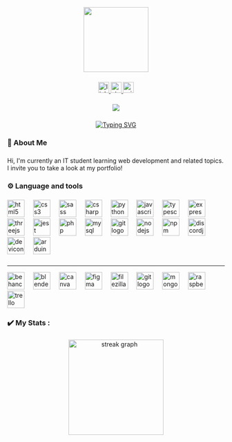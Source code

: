 <div align="center">
  <img height="150" src="https://i.pinimg.com/originals/8e/75/2c/8e752cf446947d3d01c0eaaf9e1504e2.gif"  />
</div>

###

<div align="center">
  <a href="https://www.linkedin.com/in/lucas-audoubert-4a5b84298/" target="_blank">
    <img src="https://img.shields.io/static/v1?message=LinkedIn&logo=linkedin&label=&color=0077B5&logoColor=white&labelColor=&style=for-the-badge" height="25" alt="linkedin logo"  />
  </a>
  <a href="https://stackoverflow.com/users/20251565/rouckyyy" target="_blank">
    <img src="https://img.shields.io/static/v1?message=Stackoverflow&logo=stackoverflow&label=&color=FE7A16&logoColor=white&labelColor=&style=for-the-badge" height="25" alt="stackoverflow logo"  />
  </a>
  <a href="lucas.audoubert@edu.devinci.fr" target="_blank">
    <img src="https://img.shields.io/static/v1?message=Outlook&logo=microsoft-outlook&label=&color=0078D4&logoColor=white&labelColor=&style=for-the-badge" height="25" alt="microsoft-outlook logo"  />
  </a>
</div>

###

<div align="center">
  <img src="https://visitor-badge.laobi.icu/badge?page_id=roucky44.roucky44&left_color=indianred&right_color=dodgerblue"  />
</div>

###
<p align="center">
  <a href="https://git.io/typing-svg">
    <img src="https://readme-typing-svg.demolab.com?font=Fira+Code&weight=500&size=23&pause=1000&color=F7F7F7&center=true&vCenter=true&width=435&lines=Lucas+Audoubert" alt="Typing SVG" />
  </a>
</p>

<h3 align="left">🤩  About Me</h3>

###

<p align="left">Hi, I'm currently an IT student learning web development and related topics. I invite you to take a look at my portfolio!</p>

###

<h3 align="left">⚙️ Language and tools</h3>

###

<div align="left">
  <img src="https://cdn.jsdelivr.net/gh/devicons/devicon/icons/html5/html5-original.svg" height="40" alt="html5 logo"  />
  <img width="12" />
  <img src="https://cdn.jsdelivr.net/gh/devicons/devicon/icons/css3/css3-original.svg" height="40" alt="css3 logo"  />
  <img width="12" />
  <img src="https://cdn.jsdelivr.net/gh/devicons/devicon/icons/sass/sass-original.svg" height="40" alt="sass logo"  />
  <img width="12" />
  <img src="https://cdn.jsdelivr.net/gh/devicons/devicon/icons/csharp/csharp-original.svg" height="40" alt="csharp logo"  />
  <img width="12" />
  <img src="https://cdn.jsdelivr.net/gh/devicons/devicon/icons/python/python-original.svg" height="40" alt="python logo"  />
  <img width="12" />
  <img src="https://cdn.jsdelivr.net/gh/devicons/devicon/icons/javascript/javascript-original.svg" height="40" alt="javascript logo"  />
  <img width="12" />
  <img src="https://cdn.jsdelivr.net/gh/devicons/devicon/icons/typescript/typescript-original.svg" height="40" alt="typescript logo"  />
  <img width="12" />
  <img src="https://cdn.jsdelivr.net/gh/devicons/devicon/icons/express/express-original.svg" height="40" alt="express logo"  />
  <img width="12" />
  <img src="https://cdn.jsdelivr.net/gh/devicons/devicon/icons/threejs/threejs-original.svg" height="40" alt="threejs logo"  />
  <img width="12" />
  <img src="https://cdn.jsdelivr.net/gh/devicons/devicon/icons/jest/jest-plain.svg" height="40" alt="jest logo"  />
  <img width="12" />
  <img src="https://cdn.jsdelivr.net/gh/devicons/devicon/icons/php/php-original.svg" height="40" alt="php logo"  />
  <img width="12" />
  <img src="https://cdn.jsdelivr.net/gh/devicons/devicon/icons/mysql/mysql-original.svg" height="40" alt="mysql logo"  />
  <img width="12" />
  <img src="https://cdn.jsdelivr.net/gh/devicons/devicon/icons/git/git-original.svg" height="40" alt="git logo"  />
  <img width="12" />
  <img src="https://cdn.jsdelivr.net/gh/devicons/devicon/icons/nodejs/nodejs-original.svg" height="40" alt="nodejs logo"  />
  <img width="12" />
  <img src="https://cdn.jsdelivr.net/gh/devicons/devicon/icons/npm/npm-original-wordmark.svg" height="40" alt="npm logo"  />
  <img width="12" />
  <img src="https://cdn.jsdelivr.net/gh/devicons/devicon/icons/discordjs/discordjs-original.svg" height="40" alt="discordjs logo"  />
  <img width="12" />
  <img src="https://cdn.jsdelivr.net/gh/devicons/devicon/icons/devicon/devicon-original.svg" height="40" alt="devicon logo"  />
  <img width="12" />
  <img src="https://cdn.jsdelivr.net/gh/devicons/devicon/icons/arduino/arduino-original.svg" height="40" alt="arduino logo"  />
</div>

###
---
<div align="left">
  <img src="[https://cdn.jsdelivr.net/gh/devicons/devicon/icons/behance/behance-original.svg](https://img.shields.io/badge/Behance-1769FF.svg?style=for-the-badge&logo=Behance&logoColor=white)" height="40" alt="behance logo"  />
  <img width="12" />
  <img src="[https://cdn.jsdelivr.net/gh/devicons/devicon/icons/blender/blender-original.svg](https://img.shields.io/badge/Blender-E87D0D.svg?style=for-the-badge&logo=Blender&logoColor=white)" height="40" alt="blender logo"  />
  <img width="12" />
  <img src="[https://cdn.jsdelivr.net/gh/devicons/devicon/icons/canva/canva-original.svg](https://img.shields.io/badge/Canva-00C4CC.svg?style=for-the-badge&logo=Canva&logoColor=white)" height="40" alt="canva logo"  />
  <img width="12" />
  <img src="[https://cdn.jsdelivr.net/gh/devicons/devicon/icons/figma/figma-original.svg](https://img.shields.io/badge/Figma-F24E1E.svg?style=for-the-badge&logo=Figma&logoColor=white)" height="40" alt="figma logo"  />
  <img width="12" />
  <img src="[https://cdn.jsdelivr.net/gh/devicons/devicon/icons/filezilla/filezilla-plain.svg](https://img.shields.io/badge/FileZilla-BF0000.svg?style=for-the-badge&logo=FileZilla&logoColor=white)" height="40" alt="filezilla logo"  />
  <img width="12" />
  <img src="[https://cdn.jsdelivr.net/gh/devicons/devicon/icons/github/github-original.svg](https://img.shields.io/badge/Git-F05032.svg?style=for-the-badge&logo=Git&logoColor=white)" height="40" alt="git logo"  />
  <img width="12" />
  <img src="[https://cdn.jsdelivr.net/gh/devicons/devicon/icons/mongodb/mongodb-original.svg](https://img.shields.io/badge/MongoDB-47A248.svg?style=for-the-badge&logo=MongoDB&logoColor=white)" height="40" alt="mongodb logo"  />
  <img width="12" />
  <img src="[https://cdn.jsdelivr.net/gh/devicons/devicon/icons/raspberrypi/raspberrypi-original.svg](https://img.shields.io/badge/Raspberry%20Pi-A22846.svg?style=for-the-badge&logo=Raspberry-Pi&logoColor=white)" height="40" alt="raspberrypi logo"  />
  <img width="12" />
  <img src="[https://cdn.jsdelivr.net/gh/devicons/devicon/icons/trello/trello-plain.svg](https://img.shields.io/badge/Trello-0052CC.svg?style=for-the-badge&logo=Trello&logoColor=white)" height="40" alt="trello logo"  />
</div>

###

<h3 align="left">✔️ My Stats :</h3>

###

<div align="center">
  <img src="https://streak-stats.demolab.com?user=roucky44&locale=en&mode=daily&theme=tokyonight&hide_border=false&border_radius=5&order=3" height="220" alt="streak graph"  />
</div>

###
